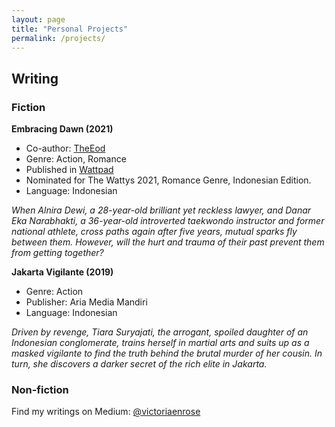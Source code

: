 ```yaml
---
layout: page
title: "Personal Projects"
permalink: /projects/
---
```


## Writing
### Fiction
**Embracing Dawn (2021)**
* Co-author: [TheEod](https://www.wattpad.com/user/TheEod)
* Genre: Action, Romance
* Published in [Wattpad](https://www.wattpad.com/story/254253425-embracing-dawn-v-%E2%9C%93)
* Nominated for The Wattys 2021, Romance Genre, Indonesian Edition.
* Language: Indonesian

*When Alnira Dewi, a 28-year-old brilliant yet reckless lawyer, and Danar Eka Narabhakti, a 36-year-old introverted taekwondo instructor and former national athlete, cross paths again after five years, mutual sparks fly between them. However, will the hurt and trauma of their past prevent them from getting together?*

**Jakarta Vigilante (2019)**
* Genre: Action
* Publisher: Aria Media Mandiri
* Language: Indonesian

*Driven by revenge, Tiara Suryajati, the arrogant, spoiled daughter of an Indonesian conglomerate, trains herself in martial arts and suits up as a masked vigilante to find the truth behind the brutal murder of her cousin. In turn, she discovers a darker secret of the rich elite in Jakarta.*

### Non-fiction

Find my writings on Medium: [@victoriaenrose](https://medium.com/@victoriaenrose)
